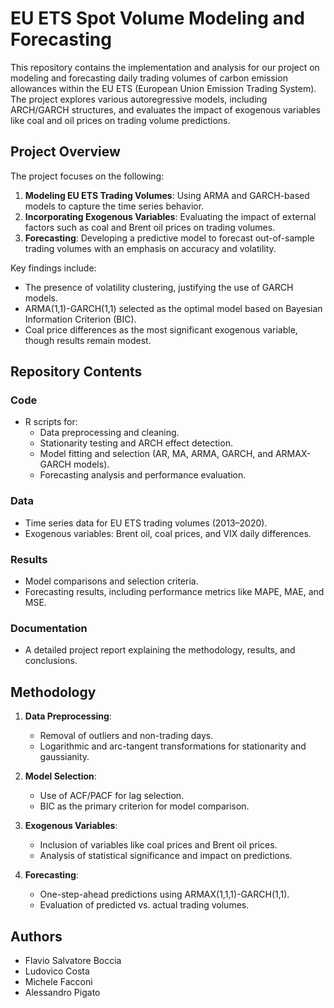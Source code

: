 # EU ETS Spot Volume Modeling and Forecasting

This repository contains the implementation and analysis for our project on modeling and forecasting daily trading volumes of carbon emission allowances within the EU ETS (European Union Emission Trading System). The project explores various autoregressive models, including ARCH/GARCH structures, and evaluates the impact of exogenous variables like coal and oil prices on trading volume predictions.

## Project Overview

The project focuses on the following:
1. **Modeling EU ETS Trading Volumes**: Using ARMA and GARCH-based models to capture the time series behavior.
2. **Incorporating Exogenous Variables**: Evaluating the impact of external factors such as coal and Brent oil prices on trading volumes.
3. **Forecasting**: Developing a predictive model to forecast out-of-sample trading volumes with an emphasis on accuracy and volatility.

Key findings include:
- The presence of volatility clustering, justifying the use of GARCH models.
- ARMA(1,1)-GARCH(1,1) selected as the optimal model based on Bayesian Information Criterion (BIC).
- Coal price differences as the most significant exogenous variable, though results remain modest.

## Repository Contents

### Code
- R scripts for:
  - Data preprocessing and cleaning.
  - Stationarity testing and ARCH effect detection.
  - Model fitting and selection (AR, MA, ARMA, GARCH, and ARMAX-GARCH models).
  - Forecasting analysis and performance evaluation.

### Data
- Time series data for EU ETS trading volumes (2013–2020).
- Exogenous variables: Brent oil, coal prices, and VIX daily differences.

### Results
- Model comparisons and selection criteria.
- Forecasting results, including performance metrics like MAPE, MAE, and MSE.

### Documentation
- A detailed project report explaining the methodology, results, and conclusions.

## Methodology

1. **Data Preprocessing**:
   - Removal of outliers and non-trading days.
   - Logarithmic and arc-tangent transformations for stationarity and gaussianity.

2. **Model Selection**:
   - Use of ACF/PACF for lag selection.
   - BIC as the primary criterion for model comparison.

3. **Exogenous Variables**:
   - Inclusion of variables like coal prices and Brent oil prices.
   - Analysis of statistical significance and impact on predictions.

4. **Forecasting**:
   - One-step-ahead predictions using ARMAX(1,1,1)-GARCH(1,1).
   - Evaluation of predicted vs. actual trading volumes.

## Authors
- Flavio Salvatore Boccia
- Ludovico Costa
- Michele Facconi
- Alessandro Pigato
